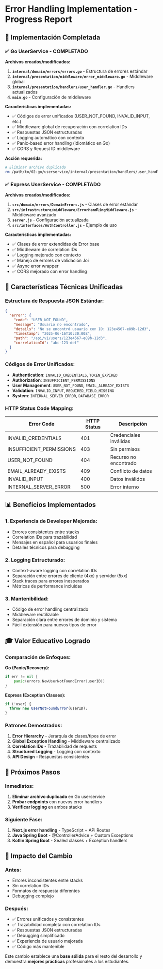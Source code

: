 # Error Handling Implementation - Progress Report

## 🎯 Implementación Completada

### **✅ Go UserService - COMPLETADO**

**Archivos creados/modificados:**

1. **`internal/domain/errors/errors.go`** - Estructura de errores estándar
2. **`internal/presentation/middleware/error_middleware.go`** - Middleware global
3. **`internal/presentation/handlers/user_handler.go`** - Handlers actualizados
4. **`main.go`** - Configuración de middleware

**Características implementadas:**

- ✅ Códigos de error unificados (USER_NOT_FOUND, INVALID_INPUT, etc.)
- ✅ Middleware global de recuperación con correlation IDs
- ✅ Respuestas JSON estructuradas
- ✅ Logging automático con contexto
- ✅ Panic-based error handling (idiomático en Go)
- ✅ CORS y Request ID middleware

**Acción requerida:**

```bash
# Eliminar archivo duplicado
rm /path/to/02-go/userservice/internal/presentation/handlers/user_handler_simple.go
```

### **✅ Express UserService - COMPLETADO**

**Archivos creados/modificados:**

1. **`src/domain/errors/DomainErrors.js`** - Clases de error estándar
2. **`src/infrastructure/middleware/ErrorHandlingMiddleware.js`** - Middleware avanzado
3. **`server.js`** - Configuración actualizada
4. **`src/interfaces/AuthController.js`** - Ejemplo de uso

**Características implementadas:**

- ✅ Clases de error extendidas de Error base
- ✅ Middleware de correlation IDs
- ✅ Logging mejorado con contexto
- ✅ Manejo de errores de validación Joi
- ✅ Async error wrapper
- ✅ CORS mejorado con error handling

## 🔧 Características Técnicas Unificadas

### **Estructura de Respuesta JSON Estándar:**

```json
{
  "error": {
    "code": "USER_NOT_FOUND",
    "message": "Usuario no encontrado",
    "details": "No se encontró usuario con ID: 123e4567-e89b-12d3",
    "timestamp": "2025-06-16T10:30:00Z",
    "path": "/api/v1/users/123e4567-e89b-12d3",
    "correlationId": "abc-123-def"
  }
}
```

### **Códigos de Error Unificados:**

- **Authentication**: `INVALID_CREDENTIALS`, `TOKEN_EXPIRED`
- **Authorization**: `INSUFFICIENT_PERMISSIONS`
- **User Management**: `USER_NOT_FOUND`, `EMAIL_ALREADY_EXISTS`
- **Validation**: `INVALID_INPUT`, `REQUIRED_FIELD_MISSING`
- **System**: `INTERNAL_SERVER_ERROR`, `DATABASE_ERROR`

### **HTTP Status Code Mapping:**

| Error Code               | HTTP Status | Descripción            |
| ------------------------ | ----------- | ---------------------- |
| INVALID_CREDENTIALS      | 401         | Credenciales inválidas |
| INSUFFICIENT_PERMISSIONS | 403         | Sin permisos           |
| USER_NOT_FOUND           | 404         | Recurso no encontrado  |
| EMAIL_ALREADY_EXISTS     | 409         | Conflicto de datos     |
| INVALID_INPUT            | 400         | Datos inválidos        |
| INTERNAL_SERVER_ERROR    | 500         | Error interno          |

## 📊 Beneficios Implementados

### **1. Experiencia de Developer Mejorada:**

- Errores consistentes entre stacks
- Correlation IDs para trazabilidad
- Mensajes en español para usuarios finales
- Detalles técnicos para debugging

### **2. Logging Estructurado:**

- Context-aware logging con correlation IDs
- Separación entre errores de cliente (4xx) y servidor (5xx)
- Stack traces para errores inesperados
- Métricas de performance incluidas

### **3. Mantenibilidad:**

- Código de error handling centralizado
- Middleware reutilizable
- Separación clara entre errores de dominio y sistema
- Fácil extensión para nuevos tipos de error

## 🎓 Valor Educativo Logrado

### **Comparación de Enfoques:**

**Go (Panic/Recovery):**

```go
if err != nil {
    panic(errors.NewUserNotFoundError(userID))
}
```

**Express (Exception Classes):**

```javascript
if (!user) {
  throw new UserNotFoundError(userID);
}
```

### **Patrones Demostrados:**

1. **Error Hierarchy** - Jerarquía de clases/tipos de error
2. **Global Exception Handling** - Middleware centralizado
3. **Correlation IDs** - Trazabilidad de requests
4. **Structured Logging** - Logging con contexto
5. **API Design** - Respuestas consistentes

## 🚀 Próximos Pasos

### **Inmediatos:**

1. **Eliminar archivo duplicado** en Go userservice
2. **Probar endpoints** con nuevos error handlers
3. **Verificar logging** en ambos stacks

### **Siguiente Fase:**

1. **Next.js error handling** - TypeScript + API Routes
2. **Java Spring Boot** - @ControllerAdvice + Custom Exceptions
3. **Kotlin Spring Boot** - Sealed classes + Exception handlers

## 🎯 Impacto del Cambio

### **Antes:**

- Errores inconsistentes entre stacks
- Sin correlation IDs
- Formatos de respuesta diferentes
- Debugging complejo

### **Después:**

- ✅ Errores unificados y consistentes
- ✅ Trazabilidad completa con correlation IDs
- ✅ Respuestas JSON estructuradas
- ✅ Debugging simplificado
- ✅ Experiencia de usuario mejorada
- ✅ Código más mantenible

Este cambio establece una **base sólida** para el resto del desarrollo y demuestra **mejores prácticas** profesionales a los estudiantes.
